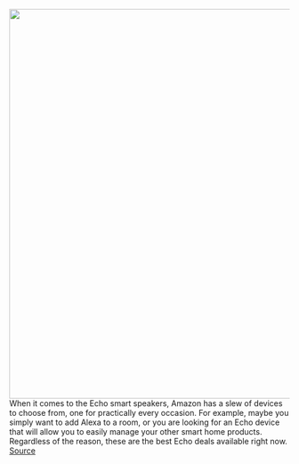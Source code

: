<img src='https://cdn.vox-cdn.com/thumbor/Pal6s3jZWS6zDspnJrEEJ_I6LcA=/0x0:2040x1360/1200x800/filters:focal(857x517:1183x843)/cdn.vox-cdn.com/uploads/chorus_image/image/67781486/dseifert_191123_3810_0012.0.jpg' width='700px' /><br/>
When it comes to the Echo smart speakers, Amazon has a slew of devices to choose from, one for practically every occasion. For example, maybe you simply want to add Alexa to a room, or you are looking for an Echo device that will allow you to easily manage your other smart home products. Regardless of the reason, these are the best Echo deals available right now.
<a href='https://www.theverge.com/21546591/best-amazon-echo-deals'> Source <a/>